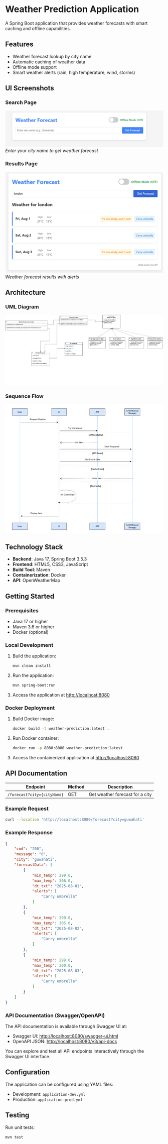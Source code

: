 # Weather Prediction Application

A Spring Boot application that provides weather forecasts with smart caching and offline capabilities.

## Features

- Weather forecast lookup by city name
- Automatic caching of weather data
- Offline mode support
- Smart weather alerts (rain, high temperature, wind, storms)

## UI Screenshots

### Search Page
![City Search Page](./docs/UI_PAGE_1.png)
*Enter your city name to get weather forecast*

### Results Page
![Weather Results Page](./docs/UI_PAGE_2.png)
*Weather forecast results with alerts*

## Architecture

### UML  Diagram
![UML Diagram](./docs/uml.png)

### Sequence Flow
![Sequence Flow](./docs/sequence.png)

## Technology Stack

- **Backend**: Java 17, Spring Boot 3.5.3
- **Frontend**: HTML5, CSS3, JavaScript
- **Build Tool**: Maven
- **Containerization**: Docker
- **API**: OpenWeatherMap

## Getting Started

### Prerequisites

- Java 17 or higher
- Maven 3.6 or higher
- Docker (optional)

### Local Development

1. Build the application:

    ```bash
    mvn clean install
    ```

2. Run the application:

    ```bash
    mvn spring-boot:run
    ```

3. Access the application at [http://localhost:8080](http://localhost:8080)

### Docker Deployment

1. Build Docker image:

    ```bash
    docker build -t weather-prediction:latest .
    ```

2. Run Docker container:

    ```bash
    docker run -p 8080:8080 weather-prediction:latest
    ```

3. Access the containerized application at [http://localhost:8080](http://localhost:8080)

## API Documentation

| Endpoint                   | Method | Description                     |
|----------------------------|--------|---------------------------------|
| `/forecast?city={cityName}` | GET    | Get weather forecast for a city |

### Example Request

```bash
curl --location 'http://localhost:8080/forecast?city=guwahati'
```

### Example Response

```json
{
    "cod": "200",
    "message": "0",
    "city": "guwahati",
    "forecastData": [
        {
            "min_temp": 299.0,
            "max_temp": 306.0,
            "dt_txt": "2025-08-01",
            "alerts": [
                "Carry umbrella"
            ]
        },
        {
            "min_temp": 299.0,
            "max_temp": 305.0,
            "dt_txt": "2025-08-02",
            "alerts": [
                "Carry umbrella"
            ]
        },
        {
            "min_temp": 299.0,
            "max_temp": 300.0,
            "dt_txt": "2025-08-03",
            "alerts": [
                "Carry umbrella"
            ]
        }
    ]
}
```

### API Documentation (Swagger/OpenAPI)

The API documentation is available through Swagger UI at:
- Swagger UI: [http://localhost:8080/swagger-ui.html](http://localhost:8080/swagger-ui.html)
- OpenAPI JSON: [http://localhost:8080/v3/api-docs](http://localhost:8080/v3/api-docs)

You can explore and test all API endpoints interactively through the Swagger UI interface.

## Configuration

The application can be configured using YAML files:

- Development: `application-dev.yml`
- Production: `application-prod.yml`

## Testing

Run unit tests:

```bash
mvn test
```
